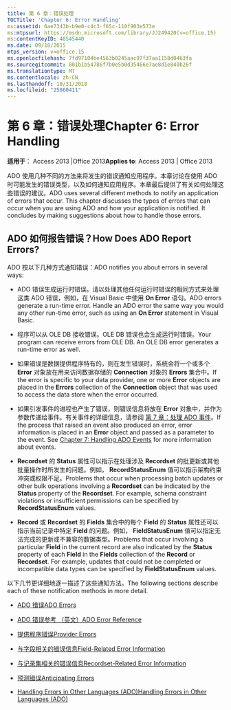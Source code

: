 ```yaml
---
title: 第 6 章：错误处理
TOCTitle: 'Chapter 6: Error Handling'
ms:assetid: 6ae7343b-b9e0-c4c3-f65c-110f903e573e
ms:mtpsurl: https://msdn.microsoft.com/library/JJ249420(v=office.15)
ms:contentKeyID: 48545440
ms.date: 09/18/2015
mtps_version: v=office.15
ms.openlocfilehash: 7fd97104be4563b0245aac97f37aa1158d0463fa
ms.sourcegitcommit: 801b1b54786f7b0e5b0d35466e7ae8d1e840b26f
ms.translationtype: MT
ms.contentlocale: zh-CN
ms.lasthandoff: 10/31/2018
ms.locfileid: "25860411"
---
```

# <a name="chapter-6-error-handling"></a><span data-ttu-id="6e7a1-102">第 6 章：错误处理</span><span class="sxs-lookup"><span data-stu-id="6e7a1-102">Chapter 6: Error Handling</span></span>


<span data-ttu-id="6e7a1-103">**适用于**： Access 2013 |Office 2013</span><span class="sxs-lookup"><span data-stu-id="6e7a1-103">**Applies to**: Access 2013 | Office 2013</span></span>

<span data-ttu-id="6e7a1-p101">ADO 使用几种不同的方法来将发生的错误通知应用程序。本章讨论在使用 ADO 时可能发生的错误类型，以及如何通知应用程序。本章最后提供了有关如何处理这些错误的建议。</span><span class="sxs-lookup"><span data-stu-id="6e7a1-p101">ADO uses several different methods to notify an application of errors that occur. This chapter discusses the types of errors that can occur when you are using ADO and how your application is notified. It concludes by making suggestions about how to handle those errors.</span></span>

## <a name="how-does-ado-report-errors"></a><span data-ttu-id="6e7a1-107">ADO 如何报告错误？</span><span class="sxs-lookup"><span data-stu-id="6e7a1-107">How Does ADO Report Errors?</span></span>

<span data-ttu-id="6e7a1-108">ADO 按以下几种方式通知错误：</span><span class="sxs-lookup"><span data-stu-id="6e7a1-108">ADO notifies you about errors in several ways:</span></span>

  - <span data-ttu-id="6e7a1-p102">ADO 错误生成运行时错误。请以处理其他任何运行时错误的相同方式来处理这类 ADO 错误，例如，在 Visual Basic 中使用 **On Error** 语句。</span><span class="sxs-lookup"><span data-stu-id="6e7a1-p102">ADO errors generate a run-time error. Handle an ADO error the same way you would any other run-time error, such as using an **On Error** statement in Visual Basic.</span></span>

  - <span data-ttu-id="6e7a1-p103">程序可以从 OLE DB 接收错误。OLE DB 错误也会生成运行时错误。</span><span class="sxs-lookup"><span data-stu-id="6e7a1-p103">Your program can receive errors from OLE DB. An OLE DB error generates a run-time error as well.</span></span>

  - <span data-ttu-id="6e7a1-113">如果错误是数据提供程序特有的，则在发生错误时，系统会将一个或多个 **Error** 对象放在用来访问数据存储的 **Connection** 对象的 **Errors** 集合中。</span><span class="sxs-lookup"><span data-stu-id="6e7a1-113">If the error is specific to your data provider, one or more **Error** objects are placed in the **Errors** collection of the **Connection** object that was used to access the data store when the error occurred.</span></span>

  - <span data-ttu-id="6e7a1-p104">如果引发事件的进程也产生了错误，则错误信息将放在 **Error** 对象中，并作为参数传递给事件。有关事件的详细信息，请参阅 [第 7 章：处理 ADO 事件](chapter-7-handling-ado-events.md)。</span><span class="sxs-lookup"><span data-stu-id="6e7a1-p104">If the process that raised an event also produced an error, error information is placed in an **Error** object and passed as a parameter to the event. See [Chapter 7: Handling ADO Events](chapter-7-handling-ado-events.md) for more information about events.</span></span>

  - <span data-ttu-id="6e7a1-p105">**Recordset** 的 **Status** 属性可以指示在处理涉及 **Recordset** 的批更新或其他批量操作时所发生的问题。例如， **RecordStatusEnum** 值可以指示架构约束冲突或权限不足。</span><span class="sxs-lookup"><span data-stu-id="6e7a1-p105">Problems that occur when processing batch updates or other bulk operations involving a **Recordset** can be indicated by the **Status** property of the **Recordset**. For example, schema constraint violations or insufficient permissions can be specified by **RecordStatusEnum** values.</span></span>

  - <span data-ttu-id="6e7a1-p106">**Record** 或 **Recordset** 的 **Fields** 集合中的每个 **Field** 的 **Status** 属性还可以指示当前记录中特定 **Field** 的问题。例如， **FieldStatusEnum** 值可以指定无法完成的更新或不兼容的数据类型。</span><span class="sxs-lookup"><span data-stu-id="6e7a1-p106">Problems that occur involving a particular **Field** in the current record are also indicated by the **Status** property of each **Field** in the **Fields** collection of the **Record** or **Recordset**. For example, updates that could not be completed or incompatible data types can be specified by **FieldStatusEnum** values.</span></span>

<span data-ttu-id="6e7a1-120">以下几节更详细地逐一描述了这些通知方法。</span><span class="sxs-lookup"><span data-stu-id="6e7a1-120">The following sections describe each of these notification methods in more detail.</span></span>

- [<span data-ttu-id="6e7a1-121">ADO 错误</span><span class="sxs-lookup"><span data-stu-id="6e7a1-121">ADO Errors</span></span>](ado-errors.md)

- [<span data-ttu-id="6e7a1-122">ADO 错误参考 （英文）</span><span class="sxs-lookup"><span data-stu-id="6e7a1-122">ADO Error Reference</span></span>](ado-error-reference.md)

- [<span data-ttu-id="6e7a1-123">提供程序错误</span><span class="sxs-lookup"><span data-stu-id="6e7a1-123">Provider Errors</span></span>](provider-errors.md)

- [<span data-ttu-id="6e7a1-124">与字段相关的错误信息</span><span class="sxs-lookup"><span data-stu-id="6e7a1-124">Field-Related Error Information</span></span>](field-related-error-information.md)

- [<span data-ttu-id="6e7a1-125">与记录集相关的错误信息</span><span class="sxs-lookup"><span data-stu-id="6e7a1-125">Recordset-Related Error Information</span></span>](recordset-related-error-information.md)

- [<span data-ttu-id="6e7a1-126">预测错误</span><span class="sxs-lookup"><span data-stu-id="6e7a1-126">Anticipating Errors</span></span>](anticipating-errors.md)

- [<span data-ttu-id="6e7a1-127">Handling Errors in Other Languages (ADO)</span><span class="sxs-lookup"><span data-stu-id="6e7a1-127">Handling Errors in Other Languages (ADO)</span></span>](handling-errors-in-other-languages.md)